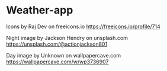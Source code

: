 # Weather-app

Icons by Raj Dev on freeicons.io
https://freeicons.io/profile/714

Night image by Jackson Hendry on unsplash.com
https://unsplash.com/@actionjackson801

Day image by Unknown on wallpapercave.com
https://wallpapercave.com/w/wp3736907
